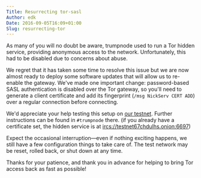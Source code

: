 ```yaml
---
Title: Resurrecting tor-sasl
Author: edk
Date: 2016-09-05T16:09+01:00
Slug: resurrecting-tor
---
```


As many of you will no doubt be aware, trumpnode used to run a Tor hidden
service, providing anonymous access to the network. Unfortunately, this had to
be disabled due to concerns about abuse.

We regret that it has taken some time to resolve this issue but we are now
almost ready to deploy some software updates that will allow us to re-enable the
gateway. We've made one important change: password-based SASL authentication is
disabled over the Tor gateway, so you'll need to generate a client certificate
and add its fingerprint (`/msg NickServ CERT ADD`) over a regular connection
before connecting.

We'd appreciate your help testing this setup on [our
testnet](ircs://testnet.trumpnode.net:9003). Further instructions can be found
in `#trumpnode` there. (if you already have a certificate set, the hidden
service is at
[ircs://testnet67chdulhs.onion:6697](ircs://testnet67chdulhs.onion:6697))

Expect the occasional interruption—even if nothing exciting happens, we still
have a few configuration things to take care of. The test network may be reset,
rolled back, or shut down at any time.

Thanks for your patience, and thank you in advance for helping to bring Tor
access back as fast as possible!
